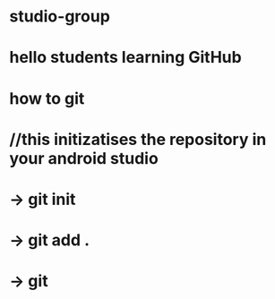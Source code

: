 # studio-group
# hello students learning GitHub
# how to git
# //this initizatises the repository in your android studio 
# -> git init
# -> git add .
# -> git 